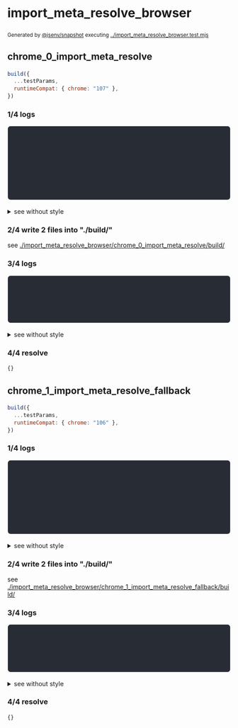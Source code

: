 # import_meta_resolve_browser

<sub>
  Generated by <a href="https://github.com/jsenv/core/tree/main/packages/independent/snapshot">@jsenv/snapshot</a> executing <a href="../import_meta_resolve_browser.test.mjs">../import_meta_resolve_browser.test.mjs</a>
</sub>

## chrome_0_import_meta_resolve

```js
build({
  ...testParams,
  runtimeCompat: { chrome: "107" },
})
```

### 1/4 logs

![img](import_meta_resolve_browser/chrome_0_import_meta_resolve/log_group.svg)

<details>
  <summary>see without style</summary>

```console

build "./index.js"
⠋ generate source graph
✔ generate source graph (done in <X> second)
⠋ bundle "js_module"
✔ bundle "js_module" (done in <X> second)
⠋ generate build graph
✔ generate build graph (done in <X> second)
⠋ write files in build directory

```

</details>


### 2/4 write 2 files into "./build/"

see [./import_meta_resolve_browser/chrome_0_import_meta_resolve/build/](./import_meta_resolve_browser/chrome_0_import_meta_resolve/build/)

### 3/4 logs

![img](import_meta_resolve_browser/chrome_0_import_meta_resolve/log_group_1.svg)

<details>
  <summary>see without style</summary>

```console
✔ write files in build directory (done in <X> second)
--- build files ---  
- js   : 1 (411 B / 77 %)
- json : 1 (122 B / 23 %)
- total: 2 (533 B / 100 %)
--------------------
```

</details>


### 4/4 resolve

```js
{}
```

## chrome_1_import_meta_resolve_fallback

```js
build({
  ...testParams,
  runtimeCompat: { chrome: "106" },
})
```

### 1/4 logs

![img](import_meta_resolve_browser/chrome_1_import_meta_resolve_fallback/log_group.svg)

<details>
  <summary>see without style</summary>

```console

build "./index.js"
⠋ generate source graph
✔ generate source graph (done in <X> second)
⠋ bundle "js_module"
✔ bundle "js_module" (done in <X> second)
⠋ generate build graph
✔ generate build graph (done in <X> second)
⠋ write files in build directory

```

</details>


### 2/4 write 2 files into "./build/"

see [./import_meta_resolve_browser/chrome_1_import_meta_resolve_fallback/build/](./import_meta_resolve_browser/chrome_1_import_meta_resolve_fallback/build/)

### 3/4 logs

![img](import_meta_resolve_browser/chrome_1_import_meta_resolve_fallback/log_group_1.svg)

<details>
  <summary>see without style</summary>

```console
✔ write files in build directory (done in <X> second)
--- build files ---  
- js   : 1 (431 B / 78 %)
- json : 1 (122 B / 22 %)
- total: 2 (553 B / 100 %)
--------------------
```

</details>


### 4/4 resolve

```js
{}
```